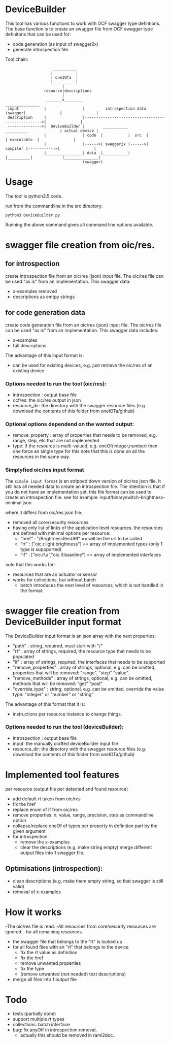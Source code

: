 # DeviceBuilder

This tool has various functions to work with OCF swagger type defintions.
The base function is to create an swagger file from OCF swagger type definitons that can be used for:
- code generation (as input of swagger2x) 
- generate introspection file.

Tool chain:

                         __________
                        |          |
                        | oneIOTa  |
                        |__________|
                             |
                     resource|descriptions
                             |
                      _______v________                                                      _______________
     input           |                |         introspection data (swagger)               |               |
     description     |                |--------------------------------------------------->|               |
     --------------->|  DeviceBuilder |        ___________         __________              | actual device |
                     |                | code  |           |  src  |          | executable  |               |
                     |                |------>| swagger2x |------>| compiler |------------>|               |
                     |________________| data  |___________|       |__________|             |_______________|
                                      (swagger)
                                       

# Usage
The tool is python3.5 code.

run from the commandline in the src directory:

```python3 DeviceBuilder.py```


Running the above command gives all command line options available. 

# swagger file creation from oic/res.
## for introspection
create introspection file from an oic/res (json) input file.
The oic/res file can be used "as is" from an implementation.
This swagger data:
- x-examples removed
- descriptions as emtpy strings

## for code generation data 
create code generation file from an oic/res (json) input file.
The oic/res file can be used "as is" from an implementation.
This swagger data includes:
- x-examples
- full descriptions

The advantage of this input format is:
- can be used for existing devices, e.g. just retrieve the oic/res of an existing device

### Options needed to run the tool (oic/res):
- introspection : output base file
- ocfres: the oic/res output in json
- resource_dir: the directory with the swagger resource files (e.g. download the contents of this folder from oneIOTa/github)


### Optional options dependend on the wanted output:
- remove_property : array of properties that needs to be removed, e.g. range, step, etc that are not implemented
- type: if the resource is multi-valued, e.g. oneOf(integer,number) then one force an single type for this
note that this is done on all the resources in the same way.


### Simplyfied oic/res input format
  The ```simple input format``` is an stripped down version of oic/res json file.
  It still has all needed data to create an introspection file.
  The intention is that if you do not have an implementation yet, this file format can be used to create an introspection file.
  see for example: input/binaryswitch-brightness-minimal.json
  
  where it differs from oic/res json file:
  - removed all core/security resources 
  - having only list of links of the application level resources.
      the resources are defined with minimal options per resource:
      - "href" : "/BrightnessResURI"  == will be the url to be called
      - "rt" : ["oic.r.light.brightness"] == array of implemented types (only 1 type is suppported)
      - "if" : ["oic.if.a","oic.if.baseline"] == array of implemented interfaces

note that this works for:
- resources that are an actuator or sensor
- works for collections, but without batch
  - batch introduces the next level of resources, which is not handled in the format.
      
# swagger file creation from DeviceBuilder input format

The DeviceBuilder input format is an json array with the next properties:
  -  "path" : string, required, must start with "/"
  -  "rt"   : array of strings, required, the resource type that needs to be populated
  -  "if"   : array of strings, required, the interfaces that needs to be supported
  -  "remove_properties" : array of strings, optional, e.g. can be omitted, properties that will be removed: "range", "step" "value".
  -  "remove_methods" : array of strings, optional, e.g. can be omitted, methods that will be removed:  "get" "post"
  -  "override_type" :   string, optional, e.g. can be omitted, override the value type: "integer" or "number" or "string"

The advantage of this format that it is:
- instructions per resource instance to change things.

### Options needed to run the tool (deviceBuilder):
- introspection : output base file
- input: the manually crafted deviceBuilder input file
- resource_dir: the directory with the swagger resource files (e.g. download the contents of this folder from oneIOTa/github)      
      
      
# Implemented tool features

per resource (output file per detected and found resource)
- add default rt taken from oic/res
- fix the href
- replace enum of if from oic/res
- remove properties: n, value, range, precision, step as commandline option
- collapse/replace oneOf of types per property in definition part by the given argument
- for introspection:
    - remove the x-examples
    - clear the descriptions (e.g. make string empty)
merge different output files into 1 swagger file.

## Optimisations (introspection):
- clean descriptions (e.g. make them empty string, so that swagger is still valid)
- removal of x-examples

# How it works

-The oic/res file is read.
-All resources from core/security resources are ignored.
-for all remaining resources    
  - the swagger file that belongs to the "rt" is looked up
  - for all found files with an "rt" that belongs to the device
    - fix the rt value as definition
    - fix the href
    - remove unwanted properties
    - fix the type
    - (remove unwanted (not needed) text descriptions)
  - merge all files into 1 output file

# Todo
- tests (partially done)
- support multiple rt types 
- collections: batch interface
- bug: fix anyOff in introspection removal, 
   - actually this should be removed in raml2doc..
 